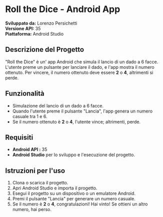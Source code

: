 # Roll the Dice - Android App

**Sviluppato da:** Lorenzo Persichetti  
**Versione API:** 35  
**Piattaforma:** Android Studio

## Descrizione del Progetto

"Roll the Dice" è un' app Android che simula il lancio di un dado a 6 facce. L'utente preme un pulsante per lanciare il dado, e l'app mostra il numero ottenuto. Per vincere, il numero ottenuto deve essere **2** o **4**, altrimenti si perde.

## Funzionalità

- Simulazione del lancio di un dado a 6 facce.
- Quando l'utente preme il pulsante "Lancia", l'app genera un numero casuale tra 1 e 6.
- Se il numero ottenuto è **2** o **4**, l'utente vince; altrimenti, perde.

## Requisiti

- **Android API :** 35
- **Android Studio** per lo sviluppo e l'esecuzione del progetto.

## Istruzioni per l'uso

1. Clona o scarica il progetto.
2. Apri Android Studio e importa il progetto.
3. Esegui il progetto su un dispositivo o un emulatore Android.
4. Premi il pulsante "Lancia" per generare un numero casuale.
5. Se il numero è **2** o **4**, congratulazioni! Hai vinto! Se ottieni un altro numero, hai perso.

